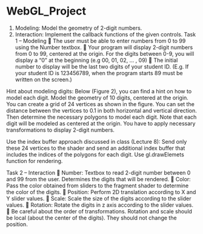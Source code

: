 # WebGL_Project

1. Modeling: Model the geometry of 2-digit numbers.
2. Interaction: Implement the callback functions of the given controls.
Task 1 – Modeling
 The user must be able to enter numbers from 0 to 99 using the Number textbox.
 Your program will display 2-digit numbers from 0 to 99, centered at the origin. For the digits
between 0-9, you will display a “0” at the beginning (e.g 00, 01, 02, … , 09)
 The initial number to display will be the last two digits of your student ID. (E.g. If your student ID
is 123456789, when the program starts 89 must be written on the screen.)

Hint about modeling digits:
Below (Figure 2), you can find a hint on how to model each digit. Model the geometry of 10 digits,
centered at the origin. You can create a grid of 24 vertices as shown in the figure. You can set the
distance between the vertices to 0.1 in both horizontal and vertical direction. Then determine the necessary polygons to model each digit. Note that each digit will be modeled as centered at the origin.
You have to apply necessary transformations to display 2-digit numbers.

Use the index buffer approach discussed in class (Lecture 8): Send only these 24 vertices to the shader
and send an additional index buffer that includes the indices of the polygons for each digit. Use
gl.drawElemets function for rendering.

Task 2 – Interaction
 Number: Textbox to read 2-digit number between 0 and 99 from the user. Determines the digits
that will be rendered.
 Color: Pass the color obtained from sliders to the fragment shader to determine the color of the
digits.
 Position: Perform 2D translation according to X and Y slider values.
 Scale: Scale the size of the digits according to the slider values.
 Rotation: Rotate the digits in z axis according to the slider values.
 Be careful about the order of transformations. Rotation and scale should be local (about the
center of the digits). They should not change the position.
